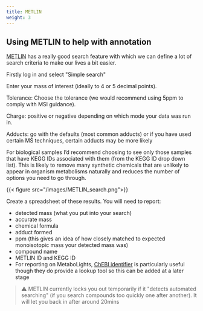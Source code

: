 ```yaml
---
title: METLIN
weight: 3
---
```


## Using METLIN to help with annotation

[METLIN](https://metlin.scripps.edu/) has a really good search feature with which we can define a lot of search criteria to make our lives a bit easier.

Firstly log in and select "Simple search"

Enter your mass of interest (ideally to 4 or 5 decimal points).

Tolerance: Choose the tolerance (we would recommend using 5ppm to comply with MSI guidance).

Charge: positive or negative depending on which mode your data was run in.

Adducts: go with the defaults (most common adducts) or if you have used certain MS techniques, certain adducts may be more likely

For biological samples I’d recommend choosing to see only those samples that have KEGG IDs associated with them (from the KEGG ID drop down list). This is likely to remove many synthetic chemicals that are unlikely to appear in organism metabolisms naturally and reduces the number of options you need to go through.

{{< figure src="/images/METLIN_search.png">}}

Create a spreadsheet of these results. You will need to report: 
- detected mass (what you put into your search)
- accurate mass
- chemical formula
- adduct formed
- ppm (this gives an idea of how closely matched to expected monoisotopic mass your detected mass was) 
- compound name
- METLIN ID and KEGG ID
- For reporting on MetaboLights, [ChEBI identifier](https://www.ebi.ac.uk/chebi/aboutChebiForward.do) is particularly useful though they do provide a lookup tool so this can be added at a later stage


> :warning: METLIN currently locks you out temporarily if it "detects automated searching" (if you search compounds too quickly one after another). It will let you back in after around 20mins
